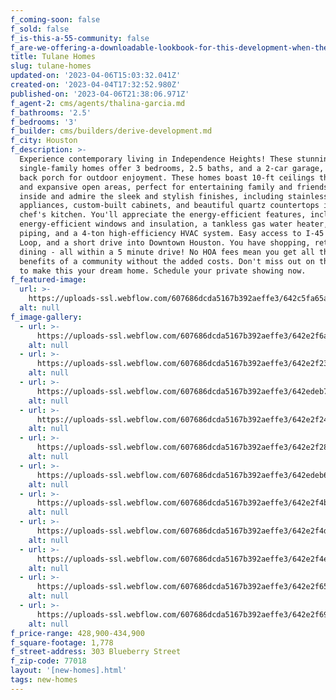 ```yaml
---
f_coming-soon: false
f_sold: false
f_is-this-a-55-community: false
f_are-we-offering-a-downloadable-lookbook-for-this-development-when-they-submit-their-contact-info: false
title: Tulane Homes
slug: tulane-homes
updated-on: '2023-04-06T15:03:32.041Z'
created-on: '2023-04-04T17:32:52.980Z'
published-on: '2023-04-06T21:38:06.971Z'
f_agent-2: cms/agents/thalina-garcia.md
f_bathrooms: '2.5'
f_bedrooms: '3'
f_builder: cms/builders/derive-development.md
f_city: Houston
f_description: >-
  Experience contemporary living in Independence Heights! These stunning
  single-family homes offer 3 bedrooms, 2.5 baths, and a 2-car garage, with a
  back porch for outdoor enjoyment. These homes boast 10-ft ceilings throughout
  and expansive open areas, perfect for entertaining family and friends. Step
  inside and admire the sleek and stylish finishes, including stainless steel
  appliances, custom-built cabinets, and beautiful quartz countertops in the
  chef's kitchen. You'll appreciate the energy-efficient features, including
  energy-efficient windows and insulation, a tankless gas water heater, all PEX
  piping, and a 4-ton high-efficiency HVAC system. Easy access to I-45 and 610
  Loop, and a short drive into Downtown Houston. You have shopping, retail,
  dining - all within a 5 minute drive! No HOA fees mean you get all the
  benefits of a community without the added costs. Don't miss out on the chance
  to make this your dream home. Schedule your private showing now.
f_featured-image:
  url: >-
    https://uploads-ssl.webflow.com/607686dcda5167b392aeffe3/642c5fa65ab7260a38709ce1_22.10.14_1%20-%20Photo%20(1).jpg
  alt: null
f_image-gallery:
  - url: >-
      https://uploads-ssl.webflow.com/607686dcda5167b392aeffe3/642e2f6a7ac6826e1dcc8b4a_Second%20Floor_28%20-%20Photo.jpg
    alt: null
  - url: >-
      https://uploads-ssl.webflow.com/607686dcda5167b392aeffe3/642e2f236c4b13b145db472f_22.12.11_11%20-%20Photo%20(1).jpg
    alt: null
  - url: >-
      https://uploads-ssl.webflow.com/607686dcda5167b392aeffe3/642edeb705c209d33a418cda_22.12.11_12%20-%20Photo.jpg
    alt: null
  - url: >-
      https://uploads-ssl.webflow.com/607686dcda5167b392aeffe3/642e2f246c4b13247cdb4861_22.12.11_13%20-%20Photo.jpg
    alt: null
  - url: >-
      https://uploads-ssl.webflow.com/607686dcda5167b392aeffe3/642e2f286c4b138d9ddb4cd4_22.12.11_16%20-%20Photo.jpg
    alt: null
  - url: >-
      https://uploads-ssl.webflow.com/607686dcda5167b392aeffe3/642edeb6d7b4cd7c6623e028_22.12.11_18%20-%20Photo.jpg
    alt: null
  - url: >-
      https://uploads-ssl.webflow.com/607686dcda5167b392aeffe3/642e2f4b3756493b0705c2ba_22.12.11_19%20-%20Photo.jpg
    alt: null
  - url: >-
      https://uploads-ssl.webflow.com/607686dcda5167b392aeffe3/642e2f4d7ac68245d3cc62a9_22.12.11_22%20-%20Photo.jpg
    alt: null
  - url: >-
      https://uploads-ssl.webflow.com/607686dcda5167b392aeffe3/642e2f4e114790e86e08ac58_First%20Floor_25%20-%20Photo.jpg
    alt: null
  - url: >-
      https://uploads-ssl.webflow.com/607686dcda5167b392aeffe3/642e2f653756496c8005e5a4_First%20Floor_26%20-%20Photo.jpg
    alt: null
  - url: >-
      https://uploads-ssl.webflow.com/607686dcda5167b392aeffe3/642e2f69114790a63408cd74_Second%20Floor_27%20-%20Photo.jpg
    alt: null
f_price-range: 428,900-434,900
f_square-footage: 1,778
f_street-address: 303 Blueberry Street
f_zip-code: 77018
layout: '[new-homes].html'
tags: new-homes
---
```



